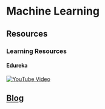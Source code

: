 # Machine Learning


## Resources
### Learning Resources
#### Edureka
[![YouTube Video](http://img.youtube.com/vi/GwIo3gDZCVQ/0.jpg)](https://www.youtube.com/watch?v=GwIo3gDZCVQ "Machine Learning Full Course - Learn Machine Learning 10 Hours")

[Blog](https://www.edureka.co/blog/machine-learning-tutorial)
---
